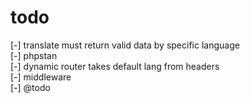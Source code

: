 # todo

[-] translate must return valid data by specific language  
[-] phpstan  
[-] dynamic router takes default lang from headers  
[-] middleware  
[-] @todo  
